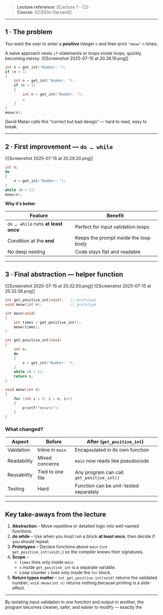 
> **Lecture reference:** [[Lecture 1 - C]]  
> **Course:** [[CS50x Harvard]]

---

## 1 · The problem

You want the user to enter a **positive** integer `n` and then print `"meow"` `n` times.

A naïve approach nests `if`-statements or loops inside loops, quickly becoming messy:
![[Screenshot 2025-07-15 at 20.26.19.png]]
```c
int n = get_int("Number: ");
if (n < 1)
{
    int n = get_int("Number: ");
    if (n < 1)
    {
        int n = get_int("Number: ");
        …
    }
}
meow(n);
```

David Malan calls this “correct but bad design” — hard to read, easy to break.

---

## 2 · First improvement — `do … while`
![[Screenshot 2025-07-15 at 20.29.20.png]]
```c
int n;
do
{
    n = get_int("Number: ");
}
while (n < 1);
meow(n);
```

**Why it’s better**

| Feature | Benefit |
|---------|---------|
| `do … while` runs **at least once** | Perfect for input validation loops |
| Condition at the **end** | Keeps the prompt inside the loop body |
| No deep nesting | Code stays flat and readable |

---

## 3 · Final abstraction — helper function
![[Screenshot 2025-07-15 at 20.32.00.png]]
![[Screenshot 2025-07-15 at 20.32.06.png]]
```c
int get_positive_int(void);   // prototype
void meow(int n);             // prototype

int main(void)
{
    int times = get_positive_int();
    meow(times);
}

int get_positive_int(void)
{
    int n;
    do
    {
        n = get_int("Number: ");
    }
    while (n < 1);
    return n;
}

void meow(int n)
{
    for (int i = 0; i < n; i++)
    {
        printf("meow\n");
    }
}
```

### What changed?

| Aspect        | Before            | After (`get_positive_int`) |
|---------------|-------------------|----------------------------|
| Validation    | Inline in `main`  | Encapsulated in its own function |
| Readability   | Mixed concerns    | `main` now reads like pseudocode |
| Reusability   | Tied to one file  | Any program can call `get_positive_int()` |
| Testing       | Hard              | Function can be unit-tested separately |

---

## Key take-aways from the lecture

1. **Abstraction** – Move repetitive or detailed logic into well-named functions.  
2. **do while** – Use when you must run a block **at least once**, then decide if you should repeat.  
3. **Prototypes** – Declare functions above `main` (`int get_positive_int(void);`) so the compiler knows their signatures.  
4. **Scope** –  
   * `times` lives only inside `main`.  
   * `n` inside `get_positive_int` is a separate variable.  
   * Loop counter `i` lives only inside the `for` block.  
5. **Return types matter** – `int get_positive_int(void)` returns the validated number; `void meow(int n)` returns nothing because printing is a side-effect.

---

By isolating input validation in one function and output in another, the program becomes cleaner, safer, and easier to modify — exactly the